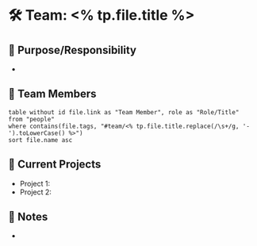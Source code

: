# 🛠 Team: <% tp.file.title %> 

## 🎯 Purpose/Responsibility
- 

## 👥 Team Members
```dataview
table without id file.link as "Team Member", role as "Role/Title"
from "people"
where contains(file.tags, "#team/<% tp.file.title.replace(/\s+/g, '-').toLowerCase() %>")
sort file.name asc
```

## 🚀 Current Projects
- Project 1: 
- Project 2: 

## 📝 Notes
- 